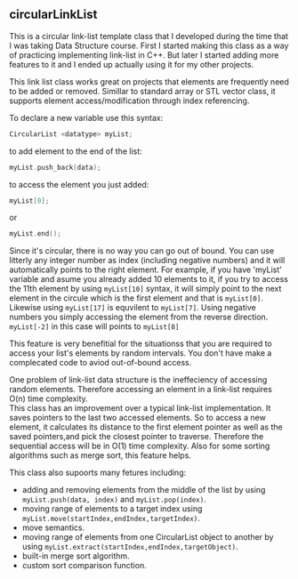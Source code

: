 ## circularLinkList

This is a circular link-list template class that I developed during the time that I was taking Data Structure course. First I started making this class as a way of practicing implementing link-list in C++. But later I started adding more features to it and I ended up actually using it for my other projects.

This link list class works great on projects that elements are frequently need to be added or removed. Simillar to standard array or STL vector class, it supports element access/modification through index referencing. 

To declare a new variable use this syntax:

```c++
CircularList <datatype> myList;
```

to add element to the end of the list:

```c++
myList.push_back(data);
```
to access the element you just added:

```c++
myList[0];
```
or

```c++
myList.end();
```

Since it's circular, there is no way you can go out of bound. You can use litterly any integer number as index (including negative numbers) and it will automatically points to the right element. 
For example, if you have 'myList' variable and asume you already added 10 elements to it, if you try to access the 11th element by using ```myList[10]``` syntax, it will simply point to the next element in the circule which is the first element and that is ```myList[0]```. Likewise using ```myList[17]``` is equvilent to ```myList[7]```. Using negative numbers you simply accessing the element from the reverse direction. ```myList[-2]``` in this case will points to ```myList[8]```

This feature is very benefitial for the situationss that you are required to access your list's elements by random intervals. You don't have make a complecated code to aviod out-of-bound access.

One problem of link-list data structure is the ineffeciency of accessing random elements. Therefore accessing an element in a link-list requires O(n) time complexity.  
This class has an improvement over a typical link-list implementation. It saves pointers to the last two accessed elements. So to access a new element, it calculates its distance to the first element pointer as well as the saved pointers,and pick the closest pointer to traverse. Therefore the sequential access will be in O(1) time complexity. Also for some sorting algorithms such as merge sort, this feature helps.

This class also supoorts many fetures including:
* adding and removing elements from the middle of the list by using ```myList.push(data, index)``` and ```myList.pop(index)```.
* moving range of elements to a target index using ```myList.move(startIndex,endIndex,targetIndex)```.
* move semantics.
* moving range of elements from one CircularList object to another by using ```myList.extract(startIndex,endIndex,targetObject)```.
* built-in merge sort algorithm.
* custom sort comparison function.
